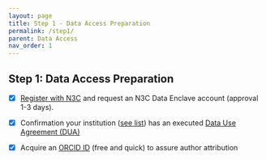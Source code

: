 ```yaml
---
layout: page
title: Step 1 - Data Access Preparation
permalink: /step1/
parent: Data Access
nav_order: 1
---
```


## Step 1: Data Access Preparation

- [x] [Register with N3C](https://covid-test.cd2h.org/N3C_data_enclave) and request an N3C Data Enclave account (approval 1-3 days).

- [x] Confirmation your institution ([see list](https://covid.cd2h.org/node/280)) has an executed [Data Use Agreement (DUA)](https://ncats.nih.gov/n3c/resources/data-access)

- [x] Acquire an [ORCID ID](https://orcid.org/) (free and quick) to assure author attribution
